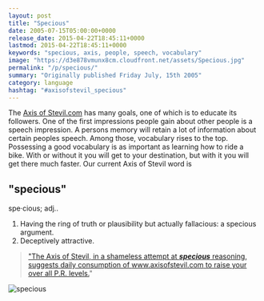 ```yaml
---
layout: post
title: "Specious"
date: 2005-07-15T05:00:00+0000
release_date: 2015-04-22T18:45:11+0000
lastmod: 2015-04-22T18:45:11+0000
keywords: "specious, axis, people, speech, vocabulary"
image: "https://d3e878vmunx8cm.cloudfront.net/assets/Specious.jpg"
permalink: "/p/specious/"
summary: "Originally published Friday July, 15th 2005"
category: language
hashtag: "#axisofstevil_specious"
---
```


[id_1]: https://d3e878vmunx8cm.cloudfront.net/assets/Specious.jpg "specious"
The [Axis of Stevil.com](/ "Axis of Stevil.com") has many goals, one of which is to educate its followers. One of the first impressions people gain about other people is a speech impression. A persons memory will retain a lot of information about certain peoples speech. Among those, vocabulary rises to the top. Possessing a good vocabulary is as important as learning how to ride a bike. With or without it you will get to your destination, but with it you will get there much faster. Our current Axis of Stevil word is

## "specious" ##

spe·cious; adj..

1. Having the ring of truth or plausibility but actually fallacious: a specious argument.
2. Deceptively attractive.
 
> ["The Axis of Stevil, in a shameless attempt at ***specious*** reasoning, suggests daily consumption of www.axisofstevil.com to raise your over all P.R. levels.](/p/moment-of-ultimate-defeat)"

![specious][id_1]
